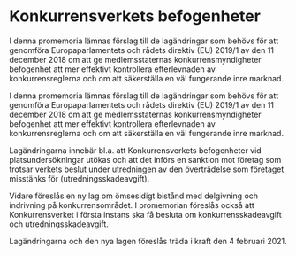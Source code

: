 # Konkurrensverkets befogenheter

I denna promemoria lämnas förslag till de lagändringar som behövs för att genomföra Europaparlamentets och rådets direktiv (EU) 2019/1 av den 11 december 2018 om att ge medlemsstaternas konkurrensmyndigheter befogenhet att mer effektivt kontrollera efterlevnaden av konkurrensreglerna och om att säkerställa en väl fungerande inre marknad.

I denna promemoria lämnas förslag till de lagändringar som behövs för att genomföra Europaparlamentets och rådets direktiv (EU) 2019/1 av den 11 december 2018 om att ge medlemsstaternas konkurrensmyndigheter befogenhet att mer effektivt kontrollera efterlevnaden av konkurrensreglerna och om att säkerställa en väl fungerande inre marknad.

Lagändringarna innebär bl.a. att Konkurrensverkets befogenheter vid platsundersökningar utökas och att det införs en sanktion mot företag som trotsar verkets beslut under utredningen av den överträdelse som företaget misstänks för (utredningsskadeavgift).

Vidare föreslås en ny lag om ömsesidigt bistånd med delgivning och indrivning på konkurrensområdet. I promemorian föreslås också att Konkurrensverket i första instans ska få besluta om konkurrensskadeavgift och utredningsskadeavgift.

Lagändringarna och den nya lagen föreslås träda i kraft den 4 februari 2021.
